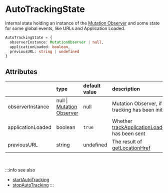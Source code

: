 # AutoTrackingState

Internal state holding an instance of the [Mutation Observer](https://developer.mozilla.org/en-US/docs/Web/API/MutationObserver) and some state for some global events, like URLs and Application Loaded.

```typescript
AutoTrackingState = {
  observerInstance: MutationObserver | null,
  applicationLoaded: boolean,
  previousURL: string | undefined
}
```

## Attributes
|                   | type                                                                                            | default value                                                                      | description
| :--               | :--                                                                                             | :--                                                                                | :--
| observerInstance  | null \| [Mutation Observer](https://developer.mozilla.org/en-US/docs/Web/API/MutationObserver)  | null                                                                               | Mutation Observer, if auto tracking has been initiated
| applicationLoaded | boolean                                                                                         | `true`                                                                             | Whether [trackApplicationLoadedEvent](/tracking/browser/api-reference/eventTrackers/trackApplicationLoadedEvent.md) has been sent
| previousURL       | string | undefined                                                                              | The result of [getLocationHref](/tracking/browser/api-reference/common/getLocationHref.md) | The last seen URL 

<br />

:::info see also
- [startAutoTracking](/tracking/browser/api-reference/general/startAutoTracking.md)
- [stopAutoTracking](/tracking/browser/api-reference/general/stopAutoTracking.md)
:::

